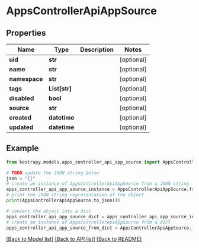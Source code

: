 # AppsControllerApiAppSource


## Properties

Name | Type | Description | Notes
------------ | ------------- | ------------- | -------------
**uid** | **str** |  | [optional] 
**name** | **str** |  | [optional] 
**namespace** | **str** |  | [optional] 
**tags** | **List[str]** |  | [optional] 
**disabled** | **bool** |  | [optional] 
**source** | **str** |  | [optional] 
**created** | **datetime** |  | [optional] 
**updated** | **datetime** |  | [optional] 

## Example

```python
from kestrapy.models.apps_controller_api_app_source import AppsControllerApiAppSource

# TODO update the JSON string below
json = "{}"
# create an instance of AppsControllerApiAppSource from a JSON string
apps_controller_api_app_source_instance = AppsControllerApiAppSource.from_json(json)
# print the JSON string representation of the object
print(AppsControllerApiAppSource.to_json())

# convert the object into a dict
apps_controller_api_app_source_dict = apps_controller_api_app_source_instance.to_dict()
# create an instance of AppsControllerApiAppSource from a dict
apps_controller_api_app_source_from_dict = AppsControllerApiAppSource.from_dict(apps_controller_api_app_source_dict)
```
[[Back to Model list]](../README.md#documentation-for-models) [[Back to API list]](../README.md#documentation-for-api-endpoints) [[Back to README]](../README.md)


